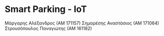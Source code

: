 # Smart Parking - IoT

Μάργαρης Αλέξανδρος (ΑΜ 171157)
Σημαρέσης Αναστάσιος (ΑΜ 171064)
Στρουσόπουλος Παναγιώτης (ΑΜ 161182)

